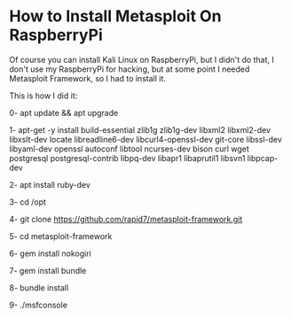 # How to Install Metasploit On RaspberryPi

Of course you can install Kali Linux on RaspberryPi, but I didn't do that, I don't use my RaspberryPi for hacking, but at some point I needed Metasploit Framework, so I had to install it.

This is how I did it:

0- apt update && apt upgrade

1- apt-get -y install build-essential zlib1g zlib1g-dev libxml2 libxml2-dev libxslt-dev locate libreadline6-dev libcurl4-openssl-dev git-core libssl-dev libyaml-dev openssl autoconf libtool ncurses-dev bison curl wget postgresql postgresql-contrib libpq-dev libapr1 libaprutil1 libsvn1 libpcap-dev

2- apt install ruby-dev

3- cd /opt

4- git clone https://github.com/rapid7/metasploit-framework.git

5- cd metasploit-framework

6- gem install nokogiri 

7- gem install bundle

8- bundle install

9- ./msfconsole
